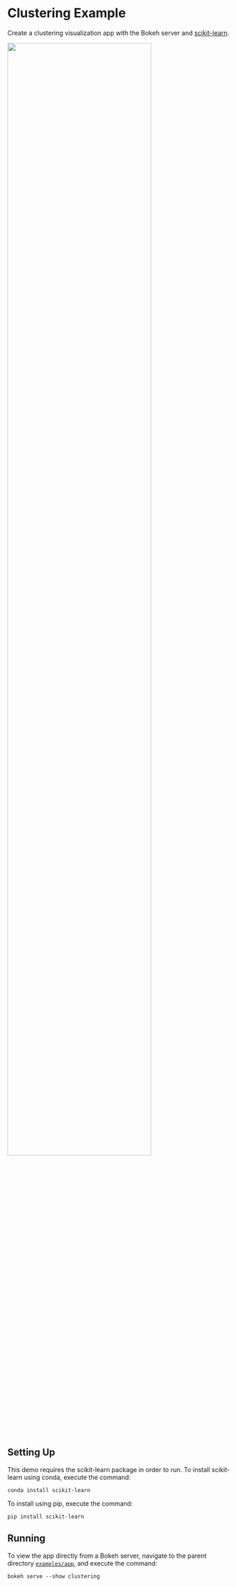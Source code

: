 # Clustering Example

Create a clustering visualization app with the Bokeh server and
[scikit-learn](http://scikit-learn.org/stable/).

<img src="https://docs.bokeh.org/static/clustering.png" width="80%"></img>

## Setting Up

This demo requires the scikit-learn package in order to run. To install
scikit-learn using conda, execute the command:

    conda install scikit-learn

To install using pip, execute the command:

    pip install scikit-learn

## Running

To view the app directly from a Bokeh server, navigate to the parent directory
[`examples/app`](https://github.com/bokeh/bokeh/tree/master/examples/app),
and execute the command:

    bokeh serve --show clustering
